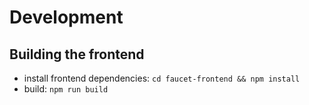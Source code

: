 # Development

## Building the frontend

- install frontend dependencies: `cd faucet-frontend && npm install`
- build: `npm run build`

